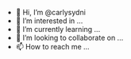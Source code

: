 - 👋 Hi, I’m @carlysydni
- 👀 I’m interested in ...
- 🌱 I’m currently learning ...
- 💞️ I’m looking to collaborate on ...
- 📫 How to reach me ...

<!---
carlysydni/carlysydni is a ✨ special ✨ repository because its `README.md` (this file) appears on your GitHub profile.
You can click the Preview link to take a look at your changes.
--->
